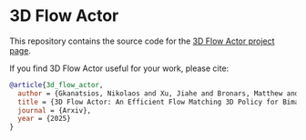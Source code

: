 # 3D Flow Actor

This repository contains the source code for the [3D Flow Actor project page](https://3d-flow-actor.github.io/).

If you find 3D Flow Actor useful for your work, please cite:

```bibtex
@article{3d_flow_actor,
  author = {Gkanatsios, Nikolaos and Xu, Jiahe and Bronars, Matthew and Mousavian, Arsalan and Ke, Tsung-Wei and Fragkiadaki, Katerina},
  title = {3D Flow Actor: An Efficient Flow Matching 3D Policy for Bimanual and Unimanual Control},
  journal = {Arxiv},
  year = {2025}
}
```
